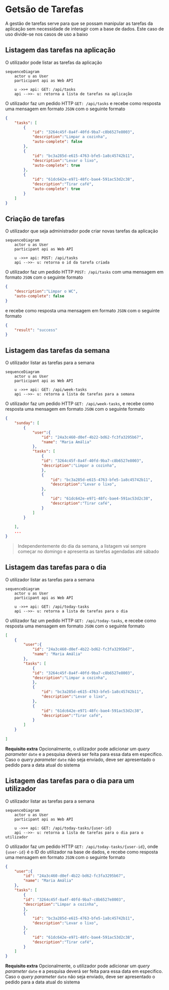 # Getsão de Tarefas
A gestão de tarefas serve para que se possam manipular as tarefas da aplicação sem necessidade de interagir com a base de dados. Este caso de uso divide-se nos casos de uso a baixo

## Listagem das tarefas na aplicação
O utilizador pode listar as tarefas da aplicação

```mermaid
sequenceDiagram
    actor u as User
    participant api as Web API

    u ->>+ api: GET: /api/tasks
    api -->>- u: retorna a lista de tarefas na aplicação
```

O utilizador faz um pedido HTTP `GET: /api/tasks` e recebe como resposta uma mensagem em formato `JSON` com o seguinte formato

```json
{
    "tasks": [
        {
            "id": "3264c45f-8a4f-40fd-9ba7-c8b6527e8003",
            "description":"Limpar a cozinha",
            "auto-complete": false
        },
        {
            "id": "bc3a285d-e615-4763-bfe5-1a8c45742b11",
            "description":"Levar o lixo",
            "auto-complete": true
        },
        {
            "id": "61dc642e-e971-48fc-bae4-591ac53d2c38",
            "description":"Tirar café",
            "auto-complete": true
        }
    ]
}
```

## Criação de tarefas
O utilizador que seja administrador pode criar novas tarefas da aplicação

```mermaid
sequenceDiagram
    actor u as User
    participant api as Web API

    u ->>+ api: POST: /api/tasks
    api -->>- u: retorna o id da tarefa criada
```

O utilizador faz um pedido HTTP `POST: /api/tasks` com uma mensagem em formato `JSON` com o seguinte formato

```json
{
    "description":"Limpar o WC",
    "auto-complete": false
}
```

 e recebe como resposta uma mensagem em formato `JSON` com o seguinte formato

```json
{
    "result": "success"
}
```

## Listagem das tarefas da semana
O utilizador listar as tarefas para a semana

```mermaid
sequenceDiagram
    actor u as User
    participant api as Web API

    u ->>+ api: GET: /api/week-tasks
    api -->>- u: retorna a lista de tarefas para a semana
```

O utilizador faz um pedido HTTP `GET: /api/week-tasks`,  e recebe como resposta uma mensagem em formato `JSON` com o seguinte formato

```json
{
    "sunday": [
        {
            "user":{
                "id": "24a3c460-d0ef-4b22-bd62-fc3fa3295b67",
                "name": "Maria Amália"
            },
            "tasks": [
                {
                "id": "3264c45f-8a4f-40fd-9ba7-c8b6527e8003",
                "description":"Limpar a cozinha",
                },
                {
                    "id": "bc3a285d-e615-4763-bfe5-1a8c45742b11",
                    "description":"Levar o lixo",
                },
                {
                    "id": "61dc642e-e971-48fc-bae4-591ac53d2c38",
                    "description":"Tirar café",
                }
            ]
        }
        
    ],
    ...
}
```
> Independentemente do dia da semana, a listagem vai sempre começar no domingo e apresenta as tarefas agendadas até sábado

## Listagem das tarefas para o dia
O utilizador listar as tarefas para a semana

```mermaid
sequenceDiagram
    actor u as User
    participant api as Web API

    u ->>+ api: GET: /api/today-tasks
    api -->>- u: retorna a lista de tarefas para o dia
```

O utilizador faz um pedido HTTP `GET: /api/today-tasks`,  e recebe como resposta uma mensagem em formato `JSON` com o seguinte formato

```json
[
    {
        "user":{
            "id": "24a3c460-d0ef-4b22-bd62-fc3fa3295b67",
            "name": "Maria Amália"
        },
        "tasks": [
            {
            "id": "3264c45f-8a4f-40fd-9ba7-c8b6527e8003",
            "description":"Limpar a cozinha",
            },
            {
                "id": "bc3a285d-e615-4763-bfe5-1a8c45742b11",
                "description":"Levar o lixo",
            },
            {
                "id": "61dc642e-e971-48fc-bae4-591ac53d2c38",
                "description":"Tirar café",
            }
        ]
    }
    
]
```

**Requisito extra**
Opcionalmente, o utilizador pode adicionar um *query parameter* `date` e a pesquisa deverá ser feita para essa data em especifico. Caso o *query parameter* `date` não seja enviado, deve ser apresentado o pedido para a data atual do sistema

## Listagem das tarefas para o dia para um utilizador
O utilizador listar as tarefas para a semana

```mermaid
sequenceDiagram
    actor u as User
    participant api as Web API

    u ->>+ api: GET: /api/today-tasks/{user-id}
    api -->>- u: retorna a lista de tarefas para o dia para o utilizador
```

O utilizador faz um pedido HTTP `GET: /api/today-tasks/{user-id}`, onde `{user-id}` é o ID do utilizador na base de dados, e recebe como resposta uma mensagem em formato `JSON` com o seguinte formato

```json
{
    "user":{
        "id": "24a3c460-d0ef-4b22-bd62-fc3fa3295b67",
        "name": "Maria Amália"
    },
    "tasks": [
        {
        "id": "3264c45f-8a4f-40fd-9ba7-c8b6527e8003",
        "description":"Limpar a cozinha",
        },
        {
            "id": "bc3a285d-e615-4763-bfe5-1a8c45742b11",
            "description":"Levar o lixo",
        },
        {
            "id": "61dc642e-e971-48fc-bae4-591ac53d2c38",
            "description":"Tirar café",
        }
    ]
}
```

**Requisito extra**
Opcionalmente, o utilizador pode adicionar um *query parameter* `date` e a pesquisa deverá ser feita para essa data em especifico. Caso o *query parameter* `date` não seja enviado, deve ser apresentado o pedido para a data atual do sistema